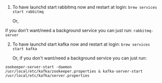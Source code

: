 1. To have launchd start rabbitmq now and restart at login:
  `brew services start rabbitmq`
    
    Or, 

if you don't want/need a background service you can just run:
  `rabbitmq-server`

2. To have launchd start kafka now and restart at login:
     `brew services start kafka`
     
   Or, if you don't want/need a background service you can just run:
 
 `zookeeper-server-start -daemon /usr/local/etc/kafka/zookeeper.properties & kafka-server-start /usr/local/etc/kafka/server.properties`